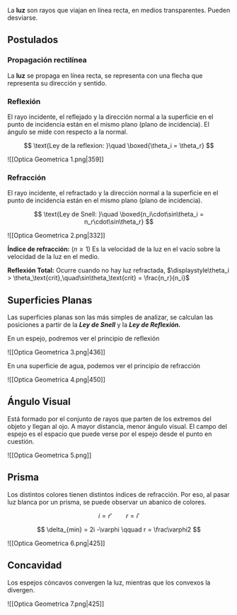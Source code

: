 La **luz** son rayos que viajan en línea recta, en medios transparentes. Pueden desviarse.

## Postulados

### Propagación rectilínea

La **luz** se propaga en línea recta, se representa con una flecha que representa su dirección y sentido.

### Reflexión

El rayo incidente, el reflejado y la dirección normal a la superficie en el punto de incidencia están en el mismo plano (plano de incidencia). El ángulo se mide con respecto a la normal.

$$
\text{Ley de la reflexion: }\quad \boxed{\theta_i = \theta_r}
$$

![[Optica Geometrica 1.png|359]]

### Refracción

El rayo incidente, el refractado y la dirección normal a la superficie en el punto de incidencia están en el mismo plano (plano de incidencia).

$$
\text{Ley de Snell: }\quad \boxed{n_i\cdot\sin\theta_i = n_r\cdot\sin\theta_r}
$$

![[Optica Geometrica 2.png|332]]

**Índice de refracción:** $(n\geq1)$ Es la velocidad de la luz en el vacío sobre la velocidad de la luz en el medio.

**Reflexión Total:** Ocurre cuando no hay luz refractada, $\displaystyle\theta_i > \theta_\text{crit},\quad\sin\theta_\text{crit} = \frac{n_r}{n_i}$

## Superficies Planas

Las superficies planas son las más simples de analizar, se calculan las posiciones a partir de la ***Ley de Snell*** y la ***Ley de Reflexión.***

En un espejo, podremos ver el principio de reflexión

![[Optica Geometrica 3.png|436]]

En una superficie de agua, podemos ver el principio de refracción

![[Optica Geometrica 4.png|450]]

## Ángulo Visual

Está formado por el conjunto de rayos que parten de los extremos del objeto y llegan al ojo. A mayor distancia, menor ángulo visual. El campo del espejo es el espacio que puede verse por el espejo desde el punto en cuestión.

![[Optica Geometrica 5.png]]

## Prisma

Los distintos colores tienen distintos índices de refracción. Por eso, al pasar luz blanca por un prisma, se puede observar un abanico de colores.

$$
i = r' \qquad r = i'
$$

$$
\delta_{min} = 2i -\varphi \qquad r = \frac\varphi2
$$

![[Optica Geometrica 6.png|425]]

## Concavidad

Los espejos cóncavos convergen la luz, mientras que los convexos la divergen.

![[Optica Geometrica 7.png|425]]
